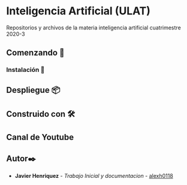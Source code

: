 # Inteligencia Artificial (ULAT)

Repositorios y archivos de la materia inteligencia artificial cuatrimestre 2020-3

## Comenzando 🚀


### Instalación 🔧


## Despliegue 📦



## Construido con 🛠️

## Canal de Youtube


## Autor✒️

* **Javier Henriquez** - *Trabajo Inicial y documentacion* - [alexh0118](https://github.com/alexh0118)







